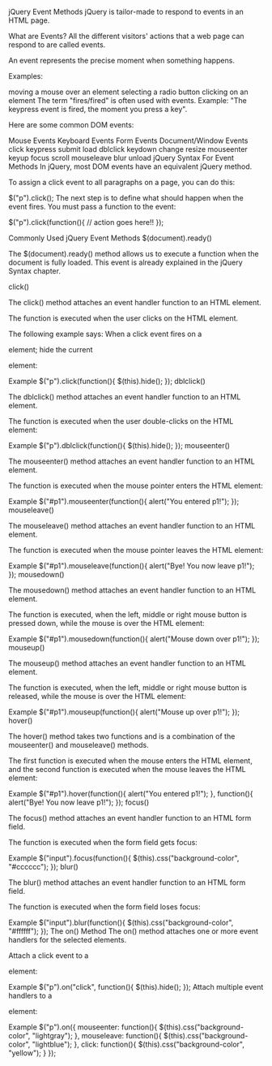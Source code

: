 jQuery Event Methods
jQuery is tailor-made to respond to events in an HTML page.

What are Events?
All the different visitors' actions that a web page can respond to are called events.

An event represents the precise moment when something happens.

Examples:

moving a mouse over an element
selecting a radio button
clicking on an element
The term "fires/fired" is often used with events. Example: "The keypress event is fired, the moment you press a key".

Here are some common DOM events:

Mouse Events	Keyboard Events	Form Events	Document/Window Events
click	keypress	submit	load
dblclick	keydown	change	resize
mouseenter	keyup	focus	scroll
mouseleave	 	blur	unload
jQuery Syntax For Event Methods
In jQuery, most DOM events have an equivalent jQuery method.

To assign a click event to all paragraphs on a page, you can do this:

$("p").click();
The next step is to define what should happen when the event fires. You must pass a function to the event:

$("p").click(function(){
  // action goes here!!
});

Commonly Used jQuery Event Methods
$(document).ready()

The $(document).ready() method allows us to execute a function when the document is fully loaded. This event is already explained in the jQuery Syntax chapter.

click()

The click() method attaches an event handler function to an HTML element.

The function is executed when the user clicks on the HTML element.

The following example says: When a click event fires on a <p> element; hide the current <p> element:

Example
$("p").click(function(){
  $(this).hide();
});
dblclick()

The dblclick() method attaches an event handler function to an HTML element.

The function is executed when the user double-clicks on the HTML element:

Example
$("p").dblclick(function(){
  $(this).hide();
});
mouseenter()

The mouseenter() method attaches an event handler function to an HTML element.

The function is executed when the mouse pointer enters the HTML element:

Example
$("#p1").mouseenter(function(){
  alert("You entered p1!");
});
mouseleave()

The mouseleave() method attaches an event handler function to an HTML element.

The function is executed when the mouse pointer leaves the HTML element:

Example
$("#p1").mouseleave(function(){
  alert("Bye! You now leave p1!");
});
mousedown()

The mousedown() method attaches an event handler function to an HTML element.

The function is executed, when the left, middle or right mouse button is pressed down, while the mouse is over the HTML element:

Example
$("#p1").mousedown(function(){
  alert("Mouse down over p1!");
});
mouseup()

The mouseup() method attaches an event handler function to an HTML element.

The function is executed, when the left, middle or right mouse button is released, while the mouse is over the HTML element:

Example
$("#p1").mouseup(function(){
  alert("Mouse up over p1!");
});
hover()

The hover() method takes two functions and is a combination of the mouseenter() and mouseleave() methods.

The first function is executed when the mouse enters the HTML element, and the second function is executed when the mouse leaves the HTML element:

Example
$("#p1").hover(function(){
  alert("You entered p1!");
},
function(){
  alert("Bye! You now leave p1!");
});
focus()

The focus() method attaches an event handler function to an HTML form field.

The function is executed when the form field gets focus:

Example
$("input").focus(function(){
  $(this).css("background-color", "#cccccc");
});
blur()

The blur() method attaches an event handler function to an HTML form field.

The function is executed when the form field loses focus:

Example
$("input").blur(function(){
  $(this).css("background-color", "#ffffff");
});
The on() Method
The on() method attaches one or more event handlers for the selected elements.

Attach a click event to a <p> element:

Example
$("p").on("click", function(){
  $(this).hide();
});
Attach multiple event handlers to a <p> element:

Example
$("p").on({
  mouseenter: function(){
    $(this).css("background-color", "lightgray");
  }, 
  mouseleave: function(){
    $(this).css("background-color", "lightblue");
  }, 
  click: function(){
    $(this).css("background-color", "yellow");
  } 
});